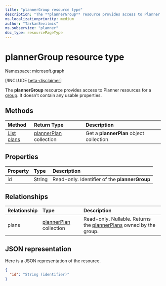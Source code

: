 ```yaml
---
title: "plannerGroup resource type"
description: "The **plannerGroup** resource provides access to Planner resources for a group. It doesn't contain any usable properties."
ms.localizationpriority: medium
author: "TarkanSevilmis"
ms.subservice: "planner"
doc_type: resourcePageType
---
```


# plannerGroup resource type

Namespace: microsoft.graph

[!INCLUDE [beta-disclaimer](../../includes/beta-disclaimer.md)]

The **plannerGroup** resource provides access to Planner resources for a [group](group.md). It doesn't contain any usable properties.

## Methods

| Method		   | Return Type	|Description|
|:---------------|:--------|:----------|
|[List plans](../api/plannergroup-list-plans.md) |[plannerPlan](plannerplan.md) collection| Get a **plannerPlan** object collection.|

## Properties
| Property	   | Type	|Description|
|:---------------|:--------|:----------|
|id|String| Read-only. Identifier of the **plannerGroup**|

## Relationships
| Relationship | Type	|Description|
|:---------------|:--------|:----------|
|plans|[plannerPlan](plannerplan.md) collection| Read-only. Nullable. Returns the [plannerPlans](plannerplan.md) owned by the group.|

## JSON representation
Here is a JSON representation of the resource.

<!-- {
  "blockType": "resource",
  "optionalProperties": [

  ],
  "keyProperty": "id",
  "baseType":"microsoft.graph.entity",  
  "@odata.type": "microsoft.graph.plannerGroup"
}-->

```json
{
  "id": "String (identifier)"
}

```

<!-- uuid: 8fcb5dbc-d5aa-4681-8e31-b001d5168d79
2015-10-25 14:57:30 UTC -->
<!--
{
  "type": "#page.annotation",
  "description": "plannerGroup resource",
  "keywords": "",
  "section": "documentation",
  "tocPath": "",
  "suppressions": []
}
-->


